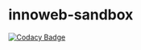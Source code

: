 # innoweb-sandbox
[![Codacy Badge](https://api.codacy.com/project/badge/Grade/409665765eb04e0eb40130b4e30b0f32)](https://app.codacy.com/gh/innosoft-innoweb/innoweb-sandbox?utm_source=github.com&utm_medium=referral&utm_content=innosoft-innoweb/innoweb-sandbox&utm_campaign=Badge_Grade_Settings)